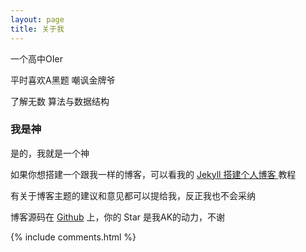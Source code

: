 ```yaml
---
layout: page
title: 关于我 
---
```


一个高中OIer
<p>
平时喜欢A黑题 嘲讽金牌爷
<p>
了解无数 算法与数据结构

<p>

<h3> 我是神 </h3>  

<p>

是的，我就是一个神
<p>

如果你想搭建一个跟我一样的博客，可以看我的 
<a href="/2016/10/jekyll_tutorials1/"> Jekyll 搭建个人博客 </a>
教程

<p>

有关于博客主题的建议和意见都可以提给我，反正我也不会采纳 

<p> 

博客源码在 <a target="_blank" href='https://github.com/leopardpan/leopardpan.github.io/'>Github</a> 上，你的 Star 是我AK的动力，不谢

<p> 

<p> 

<p> 


{% include comments.html %}


